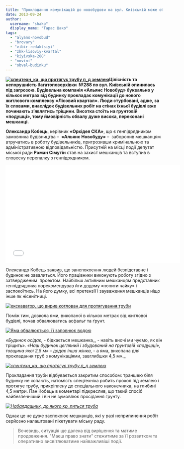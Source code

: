 ```yaml
---
title: "Прокладання комунікацій до новобудови на вул. Київській може обвалити багатоповерхівку"
date: 2013-09-24
author: 
  username: "shako"
  display_name: "Тарас Шако"
tags: 
  - "alyans-novobud"
  - "brovary"
  - "vibir-redaktsiyi"
  - "zhk-lisoviy-kvartal"
  - "kiyivska-288"
  - "novini"
  - "obval-budinku"
---
```


**[![спецтехн_ка, що протягує трубу п_д землею](https://mpz.brovary.org/wp-content/uploads/2013/09/spetstehn_ka-shho-protyaguye-trubu-p_d-zemleyu.jpg)](https://mpz.brovary.org/wp-content/uploads/2013/09/spetstehn_ka-shho-protyaguye-trubu-p_d-zemleyu.jpg)Цілісність та непорушність багатоповерхівки  №288 по вул. Київській опинилась під загрозою. Будівельна компанія «Альянс Новобуд» буквально у кількох метрах від будинку прокладає комунікації до нового житлового комплексу «Лісовий квартал». Люди стурбовані, адже, за їх словами, внаслідок будівельних робіт на стінах їхньої будівлі вже починають з’являтись тріщини. Висотка стоїть на грунтовій «подушці», тому ймовірність обвалу дуже висока, переконані мешканці.**

**Олександр Кобець**, керівник **«Орхідея СКА»**, що є генпідрядником замовника будівництва –  **«Альянс Новобуду»** –  заборонив мешканцям втручатись в роботу будівельників, пригрозивши кримінальною та адміністративною відповідальністю. Присутній на місці події депутат  міської ради **Роман Сімутін** став на захист мешканців та вступив в словесну перепалку з генпідрядником.

<iframe src="//www.youtube.com/embed/O0g9M9wsPuo" height="315" width="560" allowfullscreen frameborder="0"></iframe>

Олександр Кобець заявив, що занепокоєння людей безпідставне і будинок не завалиться. Його працівники виконують роботу згідно з затвердженим  проектом. Найбільш активним мешканцям представник генпідрядника порекомендував йти додому «попити чайку» і заспокоїтись. На його думку, всі претензії і зауваження мешканців ніщо інше як нісенітниці.

[![екскаватор, що вирив котлован для протягування труби](https://mpz.brovary.org/wp-content/uploads/2013/09/ekskavator-shho-viriv-kotlovan-dlya-protyaguvannya-trubi.jpg)](https://mpz.brovary.org/wp-content/uploads/2013/09/ekskavator-shho-viriv-kotlovan-dlya-protyaguvannya-trubi.jpg)

Поміж тим, довкола ями, викопаної в кількох метрах від житлової будівлі, почав обвалюватись асфальт та ґрунт.

[![Яма обвалюється, її заповнює водою](https://mpz.brovary.org/wp-content/uploads/2013/09/YAma-obvalyuyetsya-yiyi-zapovnyuye-vodoyu.jpg)](https://mpz.brovary.org/wp-content/uploads/2013/09/YAma-obvalyuyetsya-yiyi-zapovnyuye-vodoyu.jpg)

_«Будинок осідає, -_ бідкається мешканка_, - навіть вночі ми чуємо, як він тріщить»_. _«Наш будинок цегляний і збудований на ґрунтовій «подушці», товщина якої 2,5 м» –_ додає інша жінка_, - а яма, викопана для прокладання труб з комунікаціями, завглибшки 4,5 м»._

_[![спецтехн_ка, що протягує трубу п_д землею](https://mpz.brovary.org/wp-content/uploads/2013/09/spetstehn_ka-shho-protyaguye-trubu-p_d-zemleyu.jpg)](https://mpz.brovary.org/wp-content/uploads/2013/09/spetstehn_ka-shho-protyaguye-trubu-p_d-zemleyu.jpg)_

Прокладання труби відбувається закритим способом: траншею біля будинку не копають, натомість спецтехніка робить прокол під землею і протягує трубу, прикріплену до спеціального наконечника, на глибині 4,5 метри. Пан Кобець в коментарі підкреслив, що такий спосіб найбезпечніший і він не зумовлює просідання грунту.

_[![Набалдашник, до якого кр_питься труба](https://mpz.brovary.org/wp-content/uploads/2013/09/Nabaldashnik-do-yakogo-kr_pitsya-truba.jpg)](https://mpz.brovary.org/wp-content/uploads/2013/09/Nabaldashnik-do-yakogo-kr_pitsya-truba.jpg)_

Однак це не дуже заспокоює мешканців, які у разі неприпинення робіт серйозно налаштовані пікетувати міську раду.

> Вочевидь, ситуація ще далека від вирішення та матиме продовження. "Маєш право знати" стежитиме за її розвитком та оперативно висвітлюватиме найважливіші події.
